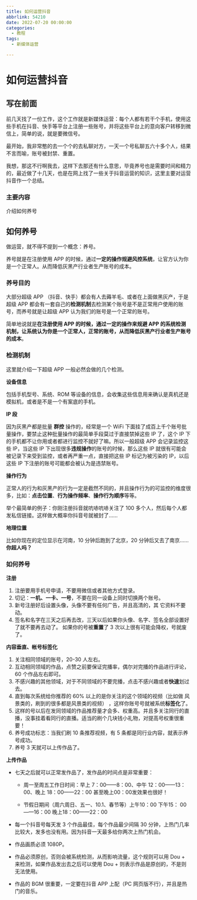 ```yaml
---
title: 如何运营抖音
abbrlink: 54210
date: 2022-07-20 00:00:00
categories:
  - 教程
tags:
  - 新媒体运营

---
```


# 如何运营抖音

## 写在前面

前几天找了一份工作，这个工作就是新媒体运营：每个人都有若干个手机，使用这些手机在抖音、快手等平台上注册一些账号，并将这些平台上的意向客户转移到微信上，简单的说，就是要微信号。

最开始，我非常憨的去一个个的去私聊对方，一天一个号私聊五六十多个人，结果不言而喻，账号被封禁、重置。

我想，那这不行啊我去，这样下去那还有什么意思，毕竟养号也是需要时间和精力的，最近做了十几天，也是在网上找了一些关于抖音运营的知识，这里主要对运营抖音作一个总结。

### 主要内容

介绍如何养号

## 如何养号

做运营，就不得不提到一个概念：养号。

养号就是在注册使用 APP 的时候，通过**一定的操作规避风控系统**，让官方认为你是一个正常人。从而降低灰黑产行业者生产账号的成本。

### 养号目的

大部分超级 APP （抖音、快手）都会有人去薅羊毛、或者在上面做黑灰产，于是超级 APP 都会有一套自己的**检测机制**去检测某个账号是不是正常用户使用的账号，而养号就是让超级 APP 认为我们的账号是一个正常的账号。

简单地说就是**在注册使用 APP 的时候，通过一定的操作来规避 APP 的系统检测机制，让系统认为你是一个正常人，正常的账号，从而降低灰黑产行业者生产账号的成本**。

### 检测机制

这里就介绍一下超级 APP 一般必然会做的几个检测。

**设备信息**

包括手机型号、系统、ROM 等设备的信息，会收集这些信息用来确认是真机还是模拟机，或者是不是一个有案底的手机。

**IP 段**

因为灰黑产都是批量 **群控** 操作的，经常是一个 WiFi 下面挂了成百上千个账号批量操作，要禁止这种批量操作的最简单手段莫过于直接禁掉这些 IP 了，这个 IP 下的手机都不让你用或者都进行监控不就好了嘛。所以一般超级 APP 会记录监控这些 IP，当这些 IP 下出现很多**违规操作**的账号的时候，那么这些 IP 就很有可能会被记录下来受到监控，或者再严重一点，直接把这些 IP 标记为被污染的 IP，以后这些 IP 下注册的账号可能都会被认为是违禁账号。

**操作行为**

正常人的行为和灰黑产的行为一定是截然不同的，并且操作行为的可监控的维度很多，比如：**点击位置**、**行为操作频率**、**操作行为顺序**等等。

举个最简单的例子：你刚注册抖音就吭哧吭哧关注了 100 多个人，然后每个人都发私信链接。这样做大概率你抖音号就被封了......

**地理位置**

比如你现在的定位显示在河南，10 分钟后跑到了北京，20 分钟后又去了南京......**你超人吗？**

### 如何养号

**注册**

1. 注册要用手机号申请，不要用微信或者其他方式登录。
2. 切记：**一机、一卡、一号**，不要在同一设备上同时切换两个账号。
3. 新号注册好后设置头像，头像不要有任何广告，并且高清的，其 它资料不要动。
4. 签名和名字在三天之后再去改，三天以后如果你头像、名字、签名全部设置好了就不要再去动了。 如果你的号被**重置**了 3 次以上很有可能会降权，号就废了。

**内容垂直、帐号标签化**

1. 关注相同领域的账号，20-30 人左右。
2. 互动相同领域的作品，点赞之前要保证完播率，偶尔对完播的作品进行评论， 60 个作品左右即可。
3. 不感兴趣的其他领域，对于不同领域的不要完播，点击不感兴趣或者**快速**划过去。
4. 直到每次系统给你推荐的 60% 以上的是你关注的这个领域的视频（比如做 风景类的，刷到的很多都是风景类的视频） ，这样你账号号就被系统**标签化**了。
5. 这样的号以后在发同领域的作品推荐量才会多、权重高。并且多关注同行的直播，没事挂着看同行的直播。适当的刷个几块钱小礼物，对提高号权重很重要！
6. 养号成功标志：当我们刷 10 条推荐视频，有 5 条都是同行业内容，就表示养号成功。
7. 养号 3 天就可以上传作品了。

**上传作品**

- 七天之后就可以正常发作品了，发作品的时间点是非常重要：

  - 周一至周五工作日时间：早上 7：00——8：00、中午 12：00——13：00、晚上 18：00——22：00 甚至晚上00：00发效果也很好！

  - 节假日期间（周六周日、五一、10.1、春节等）上午10：00 下午15： 00——16：00 晚上18：00——22：00

- 每一个抖音号每天发 3 个作品最佳，每个作品最少间隔 30 分钟，上热门几率比较大，发多也没有用。因为抖音一天最多给你两次上热门机会。

- 作品画质必须 1080P。

- 作品必须原创，否则会被系统检测，从而影响流量，这个规则可以用 Dou + 来检测，如果作品发出去之后可以使用 Dou +  则表示作品是原创的，不是则无法使用。

- 作品的 BGM 很重要，一定要在抖音 APP 上配（PC 网页版不行），并且是热门的音乐。

